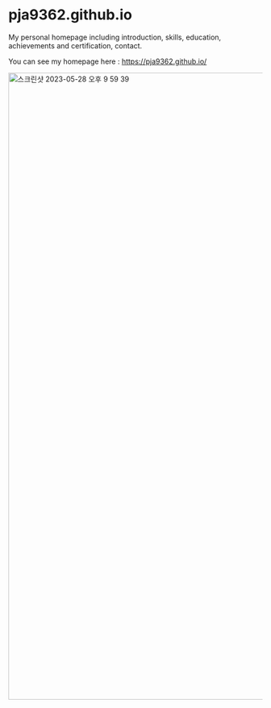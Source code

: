 # pja9362.github.io

My personal homepage including introduction, skills, education, achievements and certification, contact.

You can see my homepage here : https://pja9362.github.io/

<img width="1244" alt="스크린샷 2023-05-28 오후 9 59 39" src="https://github.com/pja9362/pja9362.github.io/assets/80195979/7eebf8fd-9d92-44d0-9e3d-143ed179394b">

